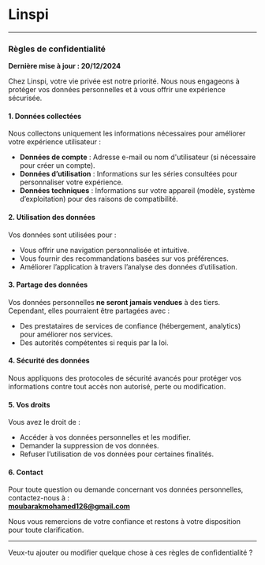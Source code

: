 # Linspi

---

### **Règles de confidentialité**  

**Dernière mise à jour : 20/12/2024**  

Chez Linspi, votre vie privée est notre priorité. Nous nous engageons à protéger vos données personnelles et à vous offrir une expérience sécurisée.  

#### **1. Données collectées**  
Nous collectons uniquement les informations nécessaires pour améliorer votre expérience utilisateur :  
- **Données de compte** : Adresse e-mail ou nom d'utilisateur (si nécessaire pour créer un compte).  
- **Données d’utilisation** : Informations sur les séries consultées pour personnaliser votre expérience.  
- **Données techniques** : Informations sur votre appareil (modèle, système d’exploitation) pour des raisons de compatibilité.  

#### **2. Utilisation des données**  
Vos données sont utilisées pour :  
- Vous offrir une navigation personnalisée et intuitive.  
- Vous fournir des recommandations basées sur vos préférences.  
- Améliorer l’application à travers l’analyse des données d’utilisation.  

#### **3. Partage des données**  
Vos données personnelles **ne seront jamais vendues** à des tiers. Cependant, elles pourraient être partagées avec :  
- Des prestataires de services de confiance (hébergement, analytics) pour améliorer nos services.  
- Des autorités compétentes si requis par la loi.  

#### **4. Sécurité des données**  
Nous appliquons des protocoles de sécurité avancés pour protéger vos informations contre tout accès non autorisé, perte ou modification.  

#### **5. Vos droits**  
Vous avez le droit de :  
- Accéder à vos données personnelles et les modifier.  
- Demander la suppression de vos données.  
- Refuser l’utilisation de vos données pour certaines finalités.  

#### **6. Contact**  
Pour toute question ou demande concernant vos données personnelles, contactez-nous à :  
**moubarakmohamed126@gmail.com**  

Nous vous remercions de votre confiance et restons à votre disposition pour toute clarification.  

---  

Veux-tu ajouter ou modifier quelque chose à ces règles de confidentialité ?
